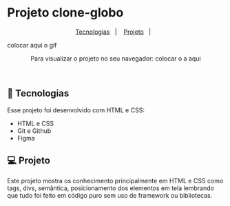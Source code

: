 # Projeto clone-globo



<p align="center">
  <a href="#-tecnologias">Tecnologias</a>&nbsp;&nbsp;&nbsp;|&nbsp;&nbsp;&nbsp;
  <a href="#-projeto">Projeto</a>&nbsp;&nbsp;&nbsp;|&nbsp;&nbsp;&nbsp;
</p>

colocar aqui o gif



<p align="center"> Para visualizar o projeto no seu navegador:
  colocar o a aqui
</p>

<br>

## 🚀 Tecnologias

Esse projeto foi desenvolvido com HTML e CSS:

- HTML e CSS
- Git e Github
- Figma

## 💻 Projeto

Este projeto mostra os conhecimento principalmente em HTML e CSS como tags, divs, semântica, posicionamento dos elementos em tela lembrando que tudo foi feito em código puro sem uso de framework ou bibliotecas.


